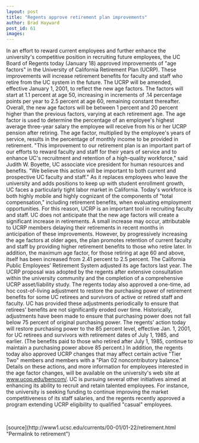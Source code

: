 ```yaml
---
layout: post
title: "Regents approve retirement plan improvements"
author: Brad Hayward
post_id: 61
images:
---
```


<p>
  In an effort to reward current employees and further enhance the university's competitive position in recruiting future employees, the UC Board of Regents today (January 18) approved improvements of "age factors" in the University of California Retirement Plan (UCRP). These improvements will increase retirement benefits for faculty and staff who retire from the UC system in the future. The UCRP will be amended, effective January 1, 2001, to reflect the new age factors. The factors will start at 1.1 percent at age 50, increasing in increments of .14 percentage points per year to 2.5 percent at age 60, remaining constant thereafter. Overall, the new age factors will be between 1 percent and 20 percent higher than the previous factors, varying at each retirement age. The age factor is used to determine the percentage of an employee's highest average three-year salary the employee will receive from his or her UCRP pension after retiring. The age factor, multiplied by the employee's years of service, results in the percentage of monthly income to be provided in retirement. "This improvement to our retirement plan is an important part of our efforts to reward faculty and staff for their years of service and to enhance UC's recruitment and retention of a high-quality workforce," said Judith W. Boyette, UC associate vice president for human resources and benefits. "We believe this action will be important to both current and prospective UC faculty and staff." As it replaces employees who leave the university and adds positions to keep up with student enrollment growth, UC faces a particularly tight labor market in California. Today's workforce is both highly mobile and highly cognizant of the components of "total compensation," including retirement benefits, when evaluating employment opportunities. For this reason, UCRP is an important tool in recruiting faculty and staff. UC does not anticipate that the new age factors will create a significant increase in retirements. A small increase may occur, attributable to UCRP members delaying their retirements in recent months in anticipation of these improvements. However, by progressively increasing the age factors at older ages, the plan promotes retention of current faculty and staff by providing higher retirement benefits to those who retire later. In addition, the maximum age factor, for those retiring at age 60 and above, itself has been increased from 2.41 percent to 2.5 percent. The California Public Employees' Retirement System adjusted its age factors last year. The UCRP proposal was adopted by the regents after extensive consultation within the university community and the completion of a comprehensive UCRP asset/liability study. The regents today also approved a one-time, ad hoc cost-of-living adjustment to restore the purchasing power of retirement benefits for some UC retirees and survivors of active or retired staff and faculty. UC has provided these adjustments periodically to ensure that retirees' benefits are not significantly eroded over time. Historically, adjustments have been made to ensure that purchasing power does not fall below 75 percent of original purchasing power. The regents' action today will restore purchasing power to the 85 percent level, effective Jan. 1, 2001, for UC retirees and survivors with retirement dates of July 1, 1985, and earlier. (The benefits paid to those who retired after July 1, 1985, continue to maintain a purchasing power above 85 percent.) In addition, the regents today also approved UCRP changes that may affect certain active "Tier Two" members and members with a "Plan 02 noncontributory balance." Details on these actions, and more information for employees interested in the age factor changes, will be available on the university's web site at <a href="http://www.ucop.edu/bencom/">www.ucop.edu/bencom/</a>. UC is pursuing several other initiatives aimed at enhancing its ability to recruit and retain talented employees. For instance, the university is seeking funding to continue improving the market competitiveness of its staff salaries, and the regents recently approved a program extending UCRP eligibility to qualified "casual" employees.
</p>
<p>
  <br>

</p>
[source](http://www1.ucsc.edu/currents/00-01/01-22/retirement.html "Permalink to retirement")
